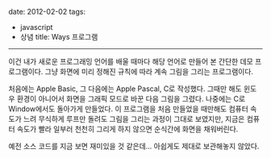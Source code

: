 date: 2012-02-02
tags:
- javascript
- 상념
title: Ways 프로그램
---
이건 내가 새로운 프로그래밍 언어를 배울 때마다 해당 언어로 만들어 본 간단한 데모 프로그램이다. 그냥 화면에 미리 정해진 규칙에 따라 계속 그림을 그리는 프로그램이다.
<!--more-->

<div style="margin:auto; width:300px; padding:0;">
  <canvas id="canvas5" width="300" height="150"></canvas>
</div>

처음에는 Apple Basic, 그 다음에는 Apple Pascal, C로 작성했다. 그때만 해도 윈도우 환경이 아니어서 화면을 그래픽 모드로 바꾼 다음 그림을 그렸다. 나중에는 C로 Window에서도 돌아가게 만들었다. 이 프로그램을 처음 만들었을 때만해도 컴퓨터 속도가 느려 무식하게 루프만 돌려도 그림을 그리는 과정이 그대로 보였지만, 지금은 컴퓨터 속도가 빨라 일부러 천천히 그리게 하지 않으면 순식간에 화면을 채워버린다.

예전 소스 코드를 지금 보면 재미있을 것 같은데... 아쉽게도 제대로 보관해놓지 않았다.

<script type="text/javascript">
(function () {
    var DELAY = 100, THICKNESS = 10, LANE = 5;
    var SPACE = THICKNESS / LANE;

    var canvas = document.getElementById("canvas5");
    var w = canvas.width, h = canvas.height;
    var g = canvas.getContext("2d");
    var counter = 0;

    g.translate(0.5, 0.5);
    go(0, prepareLines(nextX(), nextY(), nextX(), nextY()), nextColor());

    function go(stage, lines, c) {
        if (counter >= 50*LANE*2) {
            counter = 0;
            clear(g);
        }

        var l = lines[stage];
        drawLine(g, l.x1, l.y1, l.x2, l.y2, c);

        if (stage+1 >= LANE*2) { // move to next point
            setTimeout(function(){go(0, prepareLines(lines[0].x2, lines[LANE].y2, nextX(), nextY()), nextColor());}, DELAY);
        } else {                 // shift line
            setTimeout(function(){go(stage+1, lines, c)}, DELAY);
        }
        counter++;
    }

    function prepareLines(x1, y1, x2, y2) {
        var lines = [];
        for(var i=0; i<LANE; i++) {
            var d = SPACE * i;
            var hls = {} // horizontal line segment
            hls.x1 = x1-d, hls.y1 = y1+d;
            hls.x2 = x2-d, hls.y2 = y1+d;
            lines[i] = hls;

            var vls = {} // vertical line segment
            vls.x1 = x2-d, vls.y1 = y1+d;
            vls.x2 = x2-d, vls.y2 = y2+d;
            lines[i+LANE] = vls
        }
        return lines;
    }

    function drawLine(g, x1, y1, x2, y2, color) {
        g.strokeStyle = color;
        g.beginPath();
        g.moveTo(x1, y1);
        g.lineTo(x2, y2);
        g.stroke();
    }

    function random(min, max) {
        return Math.floor(Math.random()*(max-min)) + min;
    }

    function nextColor() {
        return "rgb("+random(0,255)+","+random(0,255)+","+random(0,255)+")";
    }

    function nextX() {
        return random(THICKNESS, w);
    }

    function nextY() {
        return random(0, h-THICKNESS);
    }

    function clear(g) {
        g.fillStyle = "white";
        g.fillRect(-1, -1, w+1, h+1);
        g.fill();
    }
})();
</script>

